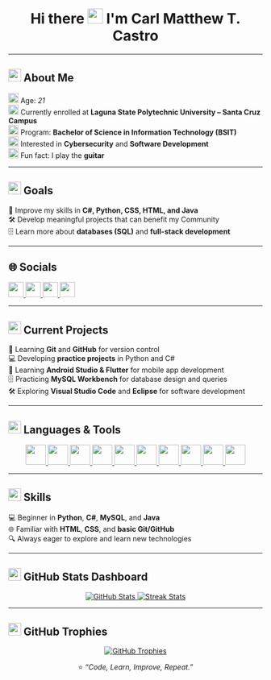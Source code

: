 <div align="center">

# Hi there <img src="https://img.icons8.com/emoji/48/waving-hand-emoji.png" width="30"/> I'm Carl Matthew T. Castro  

</div>

---

## <img src="https://img.icons8.com/ios-glyphs/30/user--v1.png" width="25"/> About Me  
<img src="https://img.icons8.com/fluency/48/birthday-cake.png" width="20"/> Age: *21*  
<img src="https://img.icons8.com/color/48/graduation-cap.png" width="20"/> Currently enrolled at **Laguna State Polytechnic University – Santa Cruz Campus**  
<img src="https://img.icons8.com/color/48/open-book--v1.png" width="20"/> Program: **Bachelor of Science in Information Technology (BSIT)**  
<img src="https://img.icons8.com/external-flaticons-flat-flat-icons/64/external-cybersecurity-security-flaticons-flat-flat-icons.png" width="20"/> Interested in **Cybersecurity** and **Software Development**  
<img src="https://img.icons8.com/color/48/guitar.png" width="20"/> Fun fact: I play the **guitar**  

---

## <img src="https://img.icons8.com/ios-filled/50/rocket.png" width="25"/> Goals  
🚀 Improve my skills in **C#, Python, CSS, HTML, and Java**  
🛠 Develop meaningful projects that can benefit my Community  
🗄 Learn more about **databases (SQL)** and **full-stack development**  

---

## 🌐 Socials

<a href="https://facebook.com/@ymkze.xviii" target="_blank">
  <img src="https://img.icons8.com/fluency/48/facebook.png" width="30"/>
</a>

<a href="https://instagram.com/@ymkze.xviii" target="_blank">
  <img src="https://img.icons8.com/fluency/48/instagram-new.png" width="30"/>
</a>

<a href="https://youtube.com/@ymkzexviii" target="_blank">
  <img src="https://img.icons8.com/color/48/youtube-play.png" width="30"/>
</a>

<a href="mailto:youremail@gmail.com" target="_blank">
  <img src="https://img.icons8.com/color/48/gmail-new.png" width="30"/>
</a>

---

## <img src="https://img.icons8.com/color/48/project.png" width="25"/> Current Projects  

📖 Learning **Git** and **GitHub** for version control  
💻 Developing **practice projects** in Python and C#  
📲 Learning **Android Studio & Flutter** for mobile app development  
🗄 Practicing **MySQL Workbench** for database design and queries  
🛠 Exploring **Visual Studio Code** and **Eclipse** for software development  

---

## <img src="https://img.icons8.com/ios-glyphs/30/code.png" width="25"/> Languages & Tools  

<div align="center">

<a href="https://learn.microsoft.com/en-us/dotnet/csharp/" target="_blank">
  <img src="https://cdn.jsdelivr.net/gh/devicons/devicon/icons/csharp/csharp-original.svg" width="40"/>
</a>
<a href="https://www.java.com/" target="_blank">
  <img src="https://cdn.jsdelivr.net/gh/devicons/devicon/icons/java/java-original.svg" width="40"/>
</a>
<a href="https://www.python.org/" target="_blank">
  <img src="https://cdn.jsdelivr.net/gh/devicons/devicon/icons/python/python-original.svg" width="40"/>
</a>
<a href="https://developer.mozilla.org/en-US/docs/Web/HTML" target="_blank">
  <img src="https://cdn.jsdelivr.net/gh/devicons/devicon/icons/html5/html5-original.svg" width="40"/>
</a>
<a href="https://www.mysql.com/" target="_blank">
  <img src="https://cdn.jsdelivr.net/gh/devicons/devicon/icons/mysql/mysql-original.svg" width="40"/>
</a>
<a href="https://www.adobe.com/products/photoshop.html" target="_blank">
  <img src="https://cdn.jsdelivr.net/gh/devicons/devicon/icons/photoshop/photoshop-plain.svg" width="40"/>
</a>
<a href="https://www.figma.com/" target="_blank">
  <img src="https://cdn.jsdelivr.net/gh/devicons/devicon/icons/figma/figma-original.svg" width="40"/>
</a>
<a href="https://developer.mozilla.org/en-US/docs/Web/CSS" target="_blank">
  <img src="https://cdn.jsdelivr.net/gh/devicons/devicon/icons/css3/css3-original.svg" width="40"/>
</a>
<a href="https://code.visualstudio.com/" target="_blank">
  <img src="https://cdn.jsdelivr.net/gh/devicons/devicon/icons/vscode/vscode-original.svg" width="40"/>
</a>
<a href="https://www.eclipse.org/" target="_blank">
  <img src="https://cdn.jsdelivr.net/gh/devicons/devicon/icons/eclipse/eclipse-original.svg" width="40"/>
</a>

</div>

---

## <img src="https://img.icons8.com/ios-filled/50/computer-support.png" width="25"/> Skills  
💻 Beginner in **Python**, **C#**, **MySQL**, and **Java**  
🌐 Familiar with **HTML**, **CSS**, and **basic Git/GitHub**  
🔍 Always eager to explore and learn new technologies  
  
---

## <img src="https://img.icons8.com/ios-filled/50/combo-chart.png" width="25"/> GitHub Stats Dashboard

<div align="center">

  <a href="https://roadmap.sh" target="_blank">
    <img src="https://github-readme-stats.vercel.app/api?username=carlmatthewcastro&show_icons=true&theme=radical&hide_border=false" alt="GitHub Stats" />
  </a>

  <a href="https://www.freecodecamp.org/" target="_blank">
    <img src="https://nirzak-streak-stats.vercel.app/?user=carlmatthewcastro&theme=radical&hide_border=false" alt="Streak Stats" />
  </a>
  
</div>

---

## <img src="https://img.icons8.com/color/48/prize.png" width="25"/> GitHub Trophies
<div align="center">

  <a href="https://roadmap.sh" target="_blank">
    <img src="https://github-profile-trophy.vercel.app/?username=carlmatthewcastro&theme=radical&no-frame=false&no-bg=true&margin-w=4" alt="GitHub Trophies" />
  </a>

⭐ *“Code, Learn, Improve, Repeat.”*

</div>

